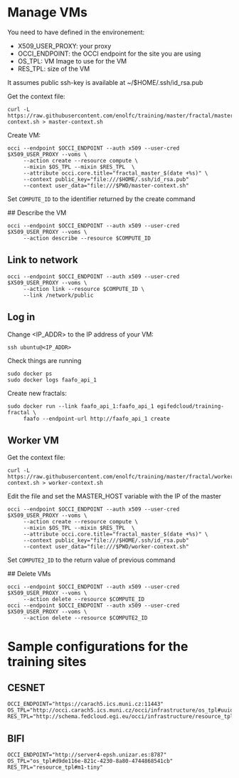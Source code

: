 
# Manage VMs

You need to have defined in the environement:
- X509_USER_PROXY: your proxy 
- OCCI_ENDPOINT: the OCCI endpoint for the site you are using
- OS_TPL: VM Image to use for the VM
- RES_TPL: size of the VM

It assumes public ssh-key is available at ~/$HOME/.ssh/id_rsa.pub

Get the context file:
```
curl -L https://raw.githubusercontent.com/enolfc/training/master/fractal/master-context.sh > master-context.sh
```

Create VM:
```
occi --endpoint $OCCI_ENDPOINT --auth x509 --user-cred $X509_USER_PROXY --voms \
     --action create --resource compute \
     --mixin $OS_TPL --mixin $RES_TPL  \
     --attribute occi.core.title="fractal_master_$(date +%s)" \
     --context public_key="file:///$HOME/.ssh/id_rsa.pub"
     --context user_data="file:///$PWD/master-context.sh"
```

Set `COMPUTE_ID` to the identifier returned by the create command

## Describe the VM

```
occi --endpoint $OCCI_ENDPOINT --auth x509 --user-cred $X509_USER_PROXY --voms \
     --action describe --resource $COMPUTE_ID
```

## Link to network

```
occi --endpoint $OCCI_ENDPOINT --auth x509 --user-cred $X509_USER_PROXY --voms \
     --action link --resource $COMPUTE_ID \
     --link /network/public 
```

## Log in

Change <IP_ADDR> to the IP address of your VM:
```
ssh ubuntu@<IP_ADDR>
```

Check things are running
```
sudo docker ps 
sudo docker logs faafo_api_1
```

Create new fractals:
```
sudo docker run --link faafo_api_1:faafo_api_1 egifedcloud/training-fractal \
	 faafo --endpoint-url http://faafo_api_1 create
```

## Worker VM

Get the context file:
```
curl -L https://raw.githubusercontent.com/enolfc/training/master/fractal/worker-context.sh > worker-context.sh
```

Edit the file and set the MASTER_HOST variable with the IP of the master

```
occi --endpoint $OCCI_ENDPOINT --auth x509 --user-cred $X509_USER_PROXY --voms \
     --action create --resource compute \
     --mixin $OS_TPL --mixin $RES_TPL  \
     --attribute occi.core.title="fractal_master_$(date +%s)" \
     --context public_key="file:///$HOME/.ssh/id_rsa.pub"
     --context user_data="file:///$PWD/worker-context.sh"
```

Set `COMPUTE2_ID` to the return value of previous command

## Delete VMs

```
occi --endpoint $OCCI_ENDPOINT --auth x509 --user-cred $X509_USER_PROXY --voms \
     --action delete --resource $COMPUTE_ID
occi --endpoint $OCCI_ENDPOINT --auth x509 --user-cred $X509_USER_PROXY --voms \
     --action delete --resource $COMPUTE2_ID
```

# Sample configurations for the training sites
## CESNET
```
OCCI_ENDPOINT="https://carach5.ics.muni.cz:11443"
OS_TPL="http://occi.carach5.ics.muni.cz/occi/infrastructure/os_tpl#uuid_training_fractal_docker_ubuntu_14_04_x86_64_fedcloud_warg_144"
RES_TPL="http://schema.fedcloud.egi.eu/occi/infrastructure/resource_tpl#small"
```

## BIFI
```
OCCI_ENDPOINT="http://server4-epsh.unizar.es:8787"
OS_TPL="os_tpl#d9de116e-821c-4230-8a80-4744868541cb"
RES_TPL="resource_tpl#m1-tiny"
```
